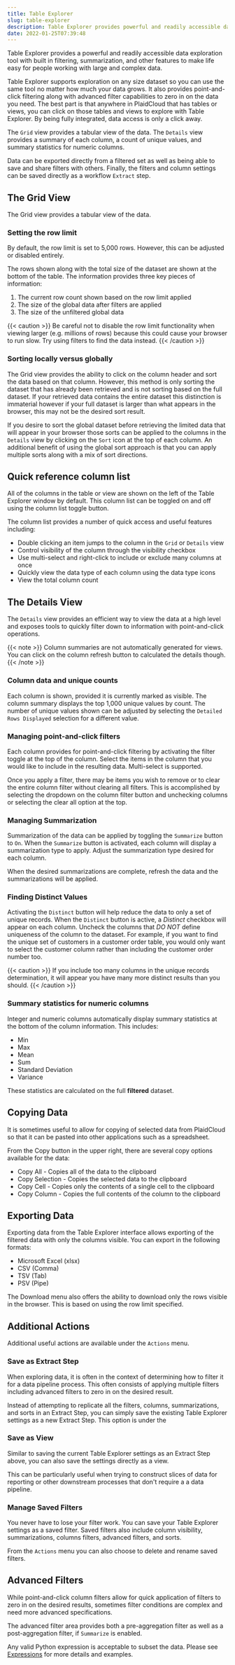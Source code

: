 ```yaml
---
title: Table Explorer
slug: table-explorer
description: Table Explorer provides powerful and readily accessible data exploration capabilities
date: 2022-01-25T07:39:48
---
```



Table Explorer provides a powerful and readily accessible data exploration tool with built in filtering, summarization, and other features to make
life easy for people working with large and complex data.

Table Explorer supports exploration on any size dataset so you can use the same tool no matter how much your data grows.  It also provides point-and-click 
filtering along with advanced filter capabilities to zero in on the data you need.  The best part is that anywhere in PlaidCloud that has tables or views, 
you can click on those tables and views to explore with Table Explorer.  By being fully integrated, data access is only a click away.

The `Grid` view provides a tabular view of the data. The `Details` view provides a summary of each column, a count of unique values, and summary statistics for numeric columns.

Data can be exported directly from a filtered set as well as being able to save and share filters with others.  Finally, the filters and column settings 
can be saved directly as a workflow `Extract` step.


## The Grid View

The Grid view provides a tabular view of the data.


### Setting the row limit

By default, the row limit is set to 5,000 rows.  However, this can be adjusted or disabled entirely.

The rows shown along with the total size of the dataset are shown at the bottom of the table.  The information provides three key pieces of information:
 1. The current row count shown based on the row limit applied
 2. The size of the global data after filters are applied
 3. The size of the unfiltered global data

{{< caution >}}
Be careful not to disable the row limit functionality when viewing larger (e.g. millions of rows) because this could cause your browser to run slow.  Try using filters to find the data instead.
{{< /caution >}}


### Sorting locally versus globally

The Grid view provides the ability to click on the column header and sort the data based on that column.  However, this method is only sorting the dataset
that has already been retrieved and is not sorting based on the full dataset.  If your retrieved data contains the entire dataset this distinction is immaterial however if your full dataset is larger than what appears in the browser, this may not be the desired sort result.

If you desire to sort the global dataset before retrieving the limited data that will appear in your browser those sorts can be applied to the columns in the `Details` view by clicking on the `Sort` icon at the top of each column.  An additional benefit of using the global sort approach is that you can apply multiple sorts along with a mix of sort directions.


## Quick reference column list

All of the columns in the table or view are shown on the left of the Table Explorer window by default.  This column list can be toggled on and off using the 
column list toggle button.

The column list provides a number of quick access and useful features including:
 * Double clicking an item jumps to the column in the `Grid` or `Details` view
 * Control visibility of the column through the visibility checkbox
 * Use multi-select and right-click to include or exclude many columns at once
 * Quickly view the data type of each column using the data type icons
 * View the total column count


## The Details View

The `Details` view provides an efficient way to view the data at a high level and exposes tools to quickly filter down to information
with point-and-click operations.

{{< note >}}
Column summaries are not automatically generated for views.  You can click on the column refresh button to calculated the details though.
{{< /note >}}


### Column data and unique counts

Each column is shown, provided it is currently marked as visible.  The column summary displays the top 1,000 unique values by count.  The number
of unique values shown can be adjusted by selecting the `Detailed Rows Displayed` selection for a different value.


### Managing point-and-click filters

Each column provides for point-and-click filtering by activating the filter toggle at the top of the column.  Select the items in the column that you
would like to include in the resulting data.  Multi-select is supported.

Once you apply a filter, there may be items you wish to remove or to clear the entire column filter without clearing all filters.  This is accomplished
by selecting the dropdown on the column filter button and unchecking columns or selecting the clear all option at the top.


### Managing Summarization

Summarization of the data can be applied by toggling the `Summarize` button to `On`.  When the `Summarize` button is activated, each column will display
a summarization type to apply.  Adjust the summarization type desired for each column.

When the desired summarizations are complete, refresh the data and the summarizations will be applied.


### Finding Distinct Values

Activating the `Distinct` button will help reduce the data to only a set of unique records.  When the `Distinct` button is active, a *Distinct* checkbox will appear on each column.  Uncheck the columns that *DO NOT* define uniqueness of the column to the dataset.  For example, if you want to find the unique set of customers in a customer order table, you would only want to select the customer column rather than including the customer order number too.

{{< caution >}}
If you include too many columns in the unique records determination, it will appear you have many more distinct results than you should.
{{< /caution >}}


### Summary statistics for numeric columns

Integer and numeric columns automatically display summary statistics at the bottom of the column information.  This includes:
 * Min
 * Max
 * Mean
 * Sum
 * Standard Deviation
 * Variance

 These statistics are calculated on the full **filtered** dataset.


## Copying Data

It is sometimes useful to allow for copying of selected data from PlaidCloud so that it can be pasted into other applications
such as a spreadsheet.

From the Copy button in the upper right, there are several copy options available for the data:
 * Copy All - Copies all of the data to the clipboard
 * Copy Selection - Copies the selected data to the clipboard
 * Copy Cell - Copies only the contents of a single cell to the clipboard
 * Copy Column - Copies the full contents of the column to the clipboard


## Exporting Data

Exporting data from the Table Explorer interface allows exporting of the filtered data with only the columns visible.  You can export
in the following formats:
 * Microsoft Excel (xlsx)
 * CSV (Comma)
 * TSV (Tab)
 * PSV (Pipe)

The Download menu also offers the ability to download only the rows visible in the browser.  This is based on using the row limit specified.


## Additional Actions

Additional useful actions are available under the `Actions` menu.


### Save as Extract Step

When exploring data, it is often in the context of determining how to filter it for a data pipeline process.  This often consists of applying multiple filters
including advanced filters to zero in on the desired result.

Instead of attempting to replicate all the filters, columns, summarizations, and sorts in an Extract Step, you can simply save the existing Table Explorer settings
as a new Extract Step.  This option is under the 


### Save as View

Similar to saving the current Table Explorer settings as an Extract Step above, you can also save the settings directly as a view.

This can be particularly useful when trying to construct slices of data for reporting or other downstream processes that don't require a
a data pipeline.


### Manage Saved Filters

You never have to lose your filter work.  You can save your Table Explorer settings as a saved filter.  Saved filters also include column visibility, summarizations,
columns filters, advanced filters, and sorts.

From the `Actions` menu you can also choose to delete and rename saved filters.


## Advanced Filters

While point-and-click column filters allow for quick application of filters to zero in on the desired results, sometimes filter conditions are complex and 
need more advanced specifications.

The advanced filter area provides both a pre-aggregation filter as well as a post-aggregation filter, if `Summarize` is enabled.

Any valid Python expression is acceptable to subset the data. Please see [Expressions](/docs/expressions) for more details and examples.
